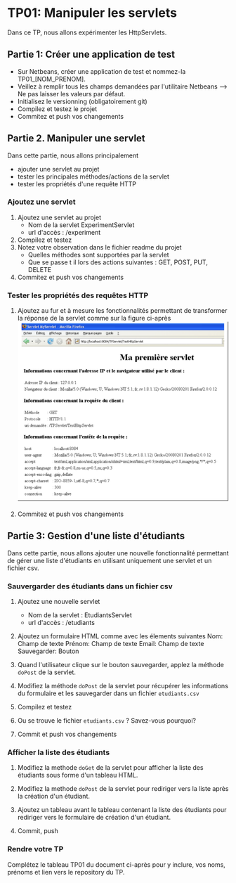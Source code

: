 # TP01: Manipuler les servlets
Dans ce TP, nous allons expérimenter les HttpServlets. 

## Partie 1: Créer une application de test 
- Sur Netbeans, créer une application de test et nommez-la TP01_[NOM_PRENOM]. 
- Veillez à remplir tous les champs demandées par l'utilitaire Netbeans --> Ne pas laisser les valeurs par défaut. 
- Initialisez le versionning (obligatoirement git)
- Compilez et testez le projet 
- Commitez et push vos changements

## Partie 2. Manipuler une servlet 
Dans cette partie, nous allons principalement 
- ajouter une servlet au projet 
- tester les principales méthodes/actions de la servlet
- tester les propriétés d'une requête HTTP 

### Ajoutez une servlet
1. Ajoutez une servlet au projet 
    - Nom de la servlet ExperimentServlet
    - url d'accès : /experiment
2. Compilez et testez
3. Notez votre observation dans le fichier readme du projet
    - Quelles méthodes sont supportées par la servlet 
    - Que se passe t il lors des actions suivantes : GET, POST, PUT, DELETE
4. Commitez et push vos changements

### Tester les propriétés des requêtes HTTP

1. Ajoutez au fur et à mesure les fonctionnalités permettant de transformer la réponse de la servlet comme sur la figure ci-après
![Compilez](imgs/fig1.png "Compilez le projet")

2. Commitez et push vos changements



## Partie 3: Gestion d'une liste d'étudiants 
Dans cette partie, nous allons ajouter une nouvelle fonctionnalité permettant de gérer une liste d'étudiants en utilisant uniquement une servlet et un fichier csv. 

### Sauvergarder des étudiants dans un fichier csv
1. Ajoutez une nouvelle servlet
    - Nom de la servlet : EtudiantsServlet
    - url d'accès : /etudiants

2. Ajoutez un formulaire HTML comme avec les élements suivantes 
Nom: Champ de texte 
Prénom: Champ de texte
Email: Champ de texte
Sauvegarder: Bouton 

3. Quand l'utilisateur clique sur le bouton sauvegarder, applez la méthode ```doPost``` de la servlet. 

4. Modifiez la méthode ```doPost``` de la servlet pour récupérer les informations du formulaire et les sauvegarder dans un fichier ```etudiants.csv```

5. Compilez et testez 

6. Ou se trouve le fichier ```etudiants.csv``` ? Savez-vous pourquoi?

7. Commit et push vos changements

### Afficher la liste des étudiants

1. Modifiez la methode ```doGet``` de la servlet pour
afficher la liste des étudiants sous forme d'un tableau HTML. 

2. Modifiez la methode ```doPost``` de la servlet pour rediriger vers la liste après la création d'un étudiant.

3. Ajoutez un tableau avant le tableau contenant la liste des étudiants pour rediriger vers le formulaire de création d'un étudiant. 

4. Commit, push


### Rendre votre TP
Complétez le tableau TP01 du document ci-après pour y inclure, vos noms, prénoms et lien vers le repository du TP. 




